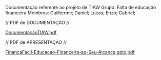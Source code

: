 Documentação referente ao projeto de TIAW
Grupo: Falta de educação financeira
Membros: Guilherme; Daniel; Lucas; Enzo; Gabriel;


// PDF de DOCUMENTAÇÃO //

[DocumentaçãoTIAW.pdf](https://github.com/user-attachments/files/19675236/DocumentacaoTIAW.pdf)

// PDF de APRESENTAÇÃO //

[FinancaFacil-Educacao-Financeira-ao-Seu-Alcance.pptx.pdf](https://github.com/user-attachments/files/19675237/FinancaFacil-Educacao-Financeira-ao-Seu-Alcance.pptx.pdf)
